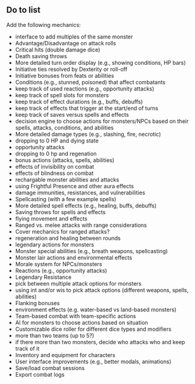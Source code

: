 ## Do to list

Add the following mechanics:
- interface to add multiples of the same monster
- Advantage/Disadvantage on attack rolls
- Critical hits (double damage dice)
- Death saving throws
- More detailed turn order display (e.g., showing conditions, HP bars)
- Initiative ties resolved by Dexterity or roll-off
- Initiative bonuses from feats or abilities
- Conditions (e.g., stunned, poisoned) that affect combatants
- keep track of used reactions (e.g., opportunity attacks)
- keep track of spell slots for monsters
- keep track of effect durations (e.g., buffs, debuffs)
- keep track of effects that trigger at the start/end of turns
- keep track of saves versus spells and effects
- decision engine to choose actions for monsters/NPCs based on their spells, attacks, conditions, and abilities
- More detailed damage types (e.g., slashing, fire, necrotic)
- dropping to 0 HP and dying state
- opportunity attacks
- dropping to 0 hp and regenation
- bonus actions (attacks, spells, abilities)
- effects of invisibility on combat
- effects of blindness on combat
- rechargable monster abilities and attacks
- using Frightful Presence and other aura effects
- damage immunities, resistances, and vulnerabilities
- Spellcasting (with a few example spells)
- More detailed spell effects (e.g., healing, buffs, debuffs)
- Saving throws for spells and effects
- flying movement and effects
- Ranged vs. melee attacks with range considerations
- Cover mechanics for ranged attacks?
- regeneration and healing between rounds
- legendary actions for monsters
- Monster special abilities (e.g., breath weapons, spellcasting)
- Monster lair actions and environmental effects
- Morale system for NPCs/monsters
- Reactions (e.g., opportunity attacks)
- Legendary Resistance
- pick between multiple attack options for monsters
- using int and/or wis to pick attack options (different weapons, spells, abilities)
- Flanking bonuses
- environment effects (e.g. water-based vs land-based monsters)
- Team-based combat with team-specific actions
- AI for monsters to choose actions based on situation
- Customizable dice roller for different dice types and modifiers
- more than two teams (up to 5?)
- if there more than two monsters, decide who attacks who and keep track of it
- Inventory and equipment for characters
- User interface improvements (e.g., better modals, animations)
- Save/load combat sessions
- Export combat logs